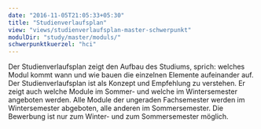 ```yaml
---
date: "2016-11-05T21:05:33+05:30"
title: "Studienverlaufsplan"
view: "views/studienverlaufsplan-master-schwerpunkt"
modulDir: "study/master/moduls/"
schwerpunktkuerzel: "hci"
---
```


Der Studienverlaufsplan zeigt den Aufbau des Studiums, sprich: welches Modul kommt wann und wie bauen die einzelnen Elemente aufeinander auf. Der Studienverlaufsplan ist als Konzept und Empfehlung zu verstehen. Er zeigt auch welche Module im Sommer- und welche im Wintersemester angeboten werden. Alle Module der ungeraden Fachsemester werden im Wintersemester abgeboten, alle anderen im Sommersemester. Die Bewerbung ist nur zum Winter- und zum Sommersemester möglich.

<!--more-->

